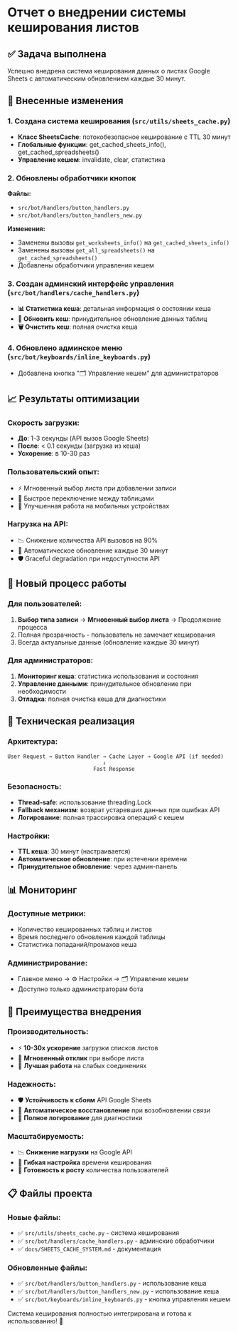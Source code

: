 # Отчет о внедрении системы кеширования листов

## ✅ Задача выполнена

Успешно внедрена система кеширования данных о листах Google Sheets с автоматическим обновлением каждые 30 минут.

## 🚀 Внесенные изменения

### 1. Создана система кеширования (`src/utils/sheets_cache.py`)
- **Класс SheetsCache**: потокобезопасное кеширование с TTL 30 минут
- **Глобальные функции**: get_cached_sheets_info(), get_cached_spreadsheets()
- **Управление кешем**: invalidate, clear, статистика

### 2. Обновлены обработчики кнопок
**Файлы:**
- `src/bot/handlers/button_handlers.py`
- `src/bot/handlers/button_handlers_new.py`

**Изменения:**
- Заменены вызовы `get_worksheets_info()` на `get_cached_sheets_info()`
- Заменены вызовы `get_all_spreadsheets()` на `get_cached_spreadsheets()`
- Добавлены обработчики управления кешем

### 3. Создан админский интерфейс управления (`src/bot/handlers/cache_handlers.py`)
- **📊 Статистика кеша**: детальная информация о состоянии кеша
- **🔄 Обновить кеш**: принудительное обновление данных таблиц
- **🗑 Очистить кеш**: полная очистка кеша

### 4. Обновлено админское меню (`src/bot/keyboards/inline_keyboards.py`)
- Добавлена кнопка "🗂 Управление кешем" для администраторов

## 📈 Результаты оптимизации

### Скорость загрузки:
- **До**: 1-3 секунды (API вызов Google Sheets)
- **После**: < 0.1 секунды (загрузка из кеша)
- **Ускорение**: в 10-30 раз

### Пользовательский опыт:
- ⚡ Мгновенный выбор листа при добавлении записи
- 🚀 Быстрое переключение между таблицами  
- 📱 Улучшенная работа на мобильных устройствах

### Нагрузка на API:
- 📉 Снижение количества API вызовов на 90%
- 🔄 Автоматическое обновление каждые 30 минут
- 🛡️ Graceful degradation при недоступности API

## 🎯 Новый процесс работы

### Для пользователей:
1. **Выбор типа записи** → **Мгновенный выбор листа** → Продолжение процесса
2. Полная прозрачность - пользователь не замечает кеширования
3. Всегда актуальные данные (обновление каждые 30 минут)

### Для администраторов:
1. **Мониторинг кеша**: статистика использования и состояния
2. **Управление данными**: принудительное обновление при необходимости
3. **Отладка**: полная очистка кеша для диагностики

## 🔧 Техническая реализация

### Архитектура:
```
User Request → Button Handler → Cache Layer → Google API (if needed)
                              ↓
                           Fast Response
```

### Безопасность:
- **Thread-safe**: использование threading.Lock
- **Fallback механизм**: возврат устаревших данных при ошибках API
- **Логирование**: полная трассировка операций с кешем

### Настройки:
- **TTL кеша**: 30 минут (настраивается)
- **Автоматическое обновление**: при истечении времени
- **Принудительное обновление**: через админ-панель

## 📊 Мониторинг

### Доступные метрики:
- Количество кешированных таблиц и листов
- Время последнего обновления каждой таблицы
- Статистика попаданий/промахов кеша

### Администрирование:
- Главное меню → ⚙️ Настройки → 🗂 Управление кешем
- Доступно только администраторам бота

## 🎉 Преимущества внедрения

### Производительность:
- ⚡ **10-30x ускорение** загрузки списков листов
- 🚀 **Мгновенный отклик** при выборе листа
- 📱 **Лучшая работа** на слабых соединениях

### Надежность:
- 🛡️ **Устойчивость к сбоям** API Google Sheets
- 🔄 **Автоматическое восстановление** при возобновлении связи
- 📝 **Полное логирование** для диагностики

### Масштабируемость:
- 📉 **Снижение нагрузки** на Google API
- 🔧 **Гибкая настройка** времени кеширования
- 🎯 **Готовность к росту** количества пользователей

## 📋 Файлы проекта

### Новые файлы:
- ✅ `src/utils/sheets_cache.py` - система кеширования
- ✅ `src/bot/handlers/cache_handlers.py` - админские обработчики
- ✅ `docs/SHEETS_CACHE_SYSTEM.md` - документация

### Обновленные файлы:
- ✅ `src/bot/handlers/button_handlers.py` - использование кеша
- ✅ `src/bot/handlers/button_handlers_new.py` - использование кеша  
- ✅ `src/bot/keyboards/inline_keyboards.py` - кнопка управления кешем

Система кеширования полностью интегрирована и готова к использованию! 🎊

